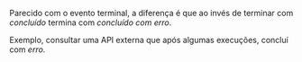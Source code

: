 Parecido com o evento terminal, a diferença é que ao invés de terminar com _concluído_ termina com _concluído com erro_.

Exemplo, consultar uma API externa que após algumas execuções, concluí com _erro_.
